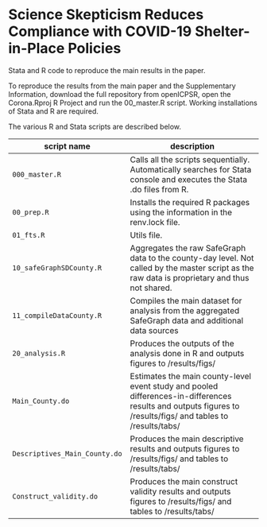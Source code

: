 # Science Skepticism Reduces Compliance with COVID-19 Shelter-in-Place Policies
Stata and R code to reproduce the main results in the paper.

To reproduce the results from the main paper and the Supplementary Information, download the full repository from openICPSR, open the Corona.Rproj R Project and run the 00_master.R script. Working installations of Stata and R are required. 

The various R and Stata scripts are described below.


| script name       | description                                                                 |
|---------------------|--------------------------------------------------------------------         |
| `000_master.R`           | Calls all the scripts sequentially. Automatically searches for Stata console and executes the Stata .do files from R.         |
| `00_prep.R`       |                    Installs the required R packages using the information in the renv.lock file.            |
| `01_fts.R`     | Utils file.                             |
| `10_safeGraphSDCounty.R` | Aggregates the raw SafeGraph data to the county-day level. Not called by the master script as the raw data is proprietary and thus not shared.                                    |
| `11_compileDataCounty.R`     |   Compiles the main dataset for analysis from the aggregated SafeGraph data and additional data sources                                 |
| `20_analysis.R`        | Produces the outputs of the analysis done in R and outputs figures to /results/figs/                                       |
| `Main_County.do`        | Estimates the main county-level event study and pooled differences-in-differences results and outputs figures to /results/figs/ and tables to /results/tabs/                                 |
| `Descriptives_Main_County.do`    | Produces the main descriptive results and outputs figures to /results/figs/ and tables to /results/tabs/                         |
| `Construct_validity.do`  | Produces the main construct validity results and outputs figures to /results/figs/ and tables to /results/tabs/                          |

